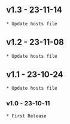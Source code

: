 ## v1.3 - 23-11-14
	* Update hosts file
	
## v1.2 - 23-11-08
	* Update hosts file

## v1.1 - 23-10-24
	* Update hosts file

### v1.0 - 23-10-11
	* First Release
